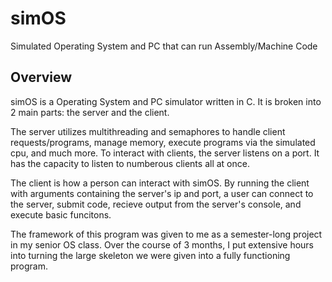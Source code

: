 # simOS
Simulated Operating System and PC that can run Assembly/Machine Code


## Overview
simOS is a Operating System and PC simulator written in C. It is broken into 2 main parts: the server and the client.

The server utilizes multithreading and semaphores to handle client requests/programs, manage memory, execute programs via the simulated cpu, and much more. To interact with clients, the server listens on a port. It has the capacity to listen to numberous clients all at once.

The client is how a person can interact with simOS. By running the client with arguments containing the server's ip and port, a user can connect to the server, submit code, recieve output from the server's console, and execute basic funcitons.

The framework of this program was given to me as a semester-long project in my senior OS class. Over the course of 3 months, I put extensive hours into turning the large skeleton we were given into a fully functioning program.

